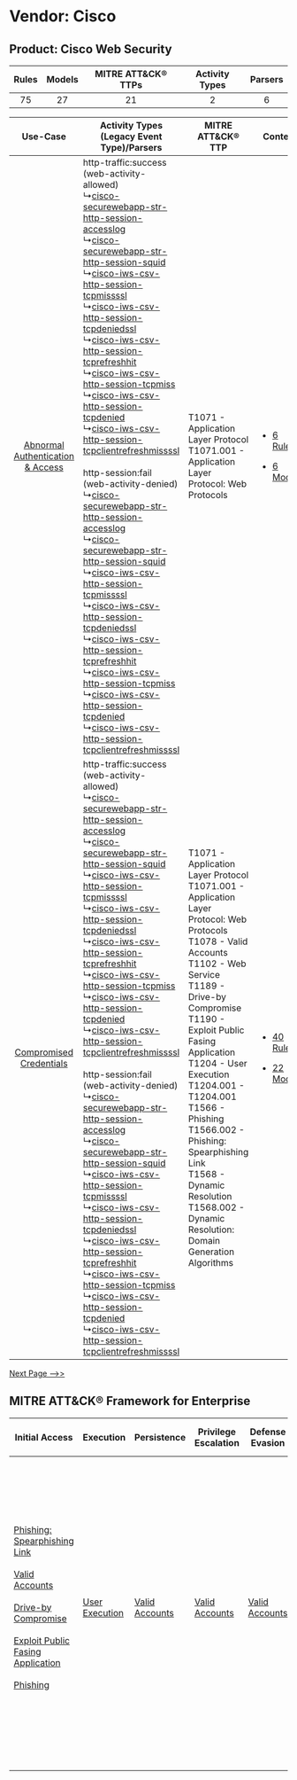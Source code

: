Vendor: Cisco
=============
Product: Cisco Web Security
---------------------------
| Rules | Models | MITRE ATT&CK® TTPs | Activity Types | Parsers |
|:-----:|:------:|:------------------:|:--------------:|:-------:|
|  75   |   27   |         21         |       2        |    6    |

|    Use-Case    | Activity Types (Legacy Event Type)/Parsers    | MITRE ATT&CK® TTP    | Content    |
|:----:| ---- | ---- | ---- |
| [Abnormal Authentication & Access](../../../UseCases/uc_abnormal_authentication_&_access.md) |  http-traffic:success (web-activity-allowed)<br> ↳[cisco-securewebapp-str-http-session-accesslog](Ps/pC_ciscosecurewebappstrhttpsessionaccesslog.md)<br> ↳[cisco-securewebapp-str-http-session-squid](Ps/pC_ciscosecurewebappstrhttpsessionsquid.md)<br> ↳[cisco-iws-csv-http-session-tcpmissssl](Ps/pC_ciscoiwscsvhttpsessiontcpmissssl.md)<br> ↳[cisco-iws-csv-http-session-tcpdeniedssl](Ps/pC_ciscoiwscsvhttpsessiontcpdeniedssl.md)<br> ↳[cisco-iws-csv-http-session-tcprefreshhit](Ps/pC_ciscoiwscsvhttpsessiontcprefreshhit.md)<br> ↳[cisco-iws-csv-http-session-tcpmiss](Ps/pC_ciscoiwscsvhttpsessiontcpmiss.md)<br> ↳[cisco-iws-csv-http-session-tcpdenied](Ps/pC_ciscoiwscsvhttpsessiontcpdenied.md)<br> ↳[cisco-iws-csv-http-session-tcpclientrefreshmissssl](Ps/pC_ciscoiwscsvhttpsessiontcpclientrefreshmissssl.md)<br><br> http-session:fail (web-activity-denied)<br> ↳[cisco-securewebapp-str-http-session-accesslog](Ps/pC_ciscosecurewebappstrhttpsessionaccesslog.md)<br> ↳[cisco-securewebapp-str-http-session-squid](Ps/pC_ciscosecurewebappstrhttpsessionsquid.md)<br> ↳[cisco-iws-csv-http-session-tcpmissssl](Ps/pC_ciscoiwscsvhttpsessiontcpmissssl.md)<br> ↳[cisco-iws-csv-http-session-tcpdeniedssl](Ps/pC_ciscoiwscsvhttpsessiontcpdeniedssl.md)<br> ↳[cisco-iws-csv-http-session-tcprefreshhit](Ps/pC_ciscoiwscsvhttpsessiontcprefreshhit.md)<br> ↳[cisco-iws-csv-http-session-tcpmiss](Ps/pC_ciscoiwscsvhttpsessiontcpmiss.md)<br> ↳[cisco-iws-csv-http-session-tcpdenied](Ps/pC_ciscoiwscsvhttpsessiontcpdenied.md)<br> ↳[cisco-iws-csv-http-session-tcpclientrefreshmissssl](Ps/pC_ciscoiwscsvhttpsessiontcpclientrefreshmissssl.md)<br> | T1071 - Application Layer Protocol<br>T1071.001 - Application Layer Protocol: Web Protocols<br>    | [<ul><li>6 Rules</li></ul><ul><li>6 Models</li></ul>](RM/r_m_cisco_cisco_web_security_Abnormal_Authentication_&_Access.md) |
|          [Compromised Credentials](../../../UseCases/uc_compromised_credentials.md)          |  http-traffic:success (web-activity-allowed)<br> ↳[cisco-securewebapp-str-http-session-accesslog](Ps/pC_ciscosecurewebappstrhttpsessionaccesslog.md)<br> ↳[cisco-securewebapp-str-http-session-squid](Ps/pC_ciscosecurewebappstrhttpsessionsquid.md)<br> ↳[cisco-iws-csv-http-session-tcpmissssl](Ps/pC_ciscoiwscsvhttpsessiontcpmissssl.md)<br> ↳[cisco-iws-csv-http-session-tcpdeniedssl](Ps/pC_ciscoiwscsvhttpsessiontcpdeniedssl.md)<br> ↳[cisco-iws-csv-http-session-tcprefreshhit](Ps/pC_ciscoiwscsvhttpsessiontcprefreshhit.md)<br> ↳[cisco-iws-csv-http-session-tcpmiss](Ps/pC_ciscoiwscsvhttpsessiontcpmiss.md)<br> ↳[cisco-iws-csv-http-session-tcpdenied](Ps/pC_ciscoiwscsvhttpsessiontcpdenied.md)<br> ↳[cisco-iws-csv-http-session-tcpclientrefreshmissssl](Ps/pC_ciscoiwscsvhttpsessiontcpclientrefreshmissssl.md)<br><br> http-session:fail (web-activity-denied)<br> ↳[cisco-securewebapp-str-http-session-accesslog](Ps/pC_ciscosecurewebappstrhttpsessionaccesslog.md)<br> ↳[cisco-securewebapp-str-http-session-squid](Ps/pC_ciscosecurewebappstrhttpsessionsquid.md)<br> ↳[cisco-iws-csv-http-session-tcpmissssl](Ps/pC_ciscoiwscsvhttpsessiontcpmissssl.md)<br> ↳[cisco-iws-csv-http-session-tcpdeniedssl](Ps/pC_ciscoiwscsvhttpsessiontcpdeniedssl.md)<br> ↳[cisco-iws-csv-http-session-tcprefreshhit](Ps/pC_ciscoiwscsvhttpsessiontcprefreshhit.md)<br> ↳[cisco-iws-csv-http-session-tcpmiss](Ps/pC_ciscoiwscsvhttpsessiontcpmiss.md)<br> ↳[cisco-iws-csv-http-session-tcpdenied](Ps/pC_ciscoiwscsvhttpsessiontcpdenied.md)<br> ↳[cisco-iws-csv-http-session-tcpclientrefreshmissssl](Ps/pC_ciscoiwscsvhttpsessiontcpclientrefreshmissssl.md)<br> | T1071 - Application Layer Protocol<br>T1071.001 - Application Layer Protocol: Web Protocols<br>T1078 - Valid Accounts<br>T1102 - Web Service<br>T1189 - Drive-by Compromise<br>T1190 - Exploit Public Fasing Application<br>T1204 - User Execution<br>T1204.001 - T1204.001<br>T1566 - Phishing<br>T1566.002 - Phishing: Spearphishing Link<br>T1568 - Dynamic Resolution<br>T1568.002 - Dynamic Resolution: Domain Generation Algorithms<br> | [<ul><li>40 Rules</li></ul><ul><li>22 Models</li></ul>](RM/r_m_cisco_cisco_web_security_Compromised_Credentials.md)        |
[Next Page -->>](2_ds_cisco_cisco_web_security.md)

MITRE ATT&CK® Framework for Enterprise
--------------------------------------
| Initial Access                                                                                                                                                                                                                                                                                                                                                                      | Execution                                                           | Persistence                                                         | Privilege Escalation                                                | Defense Evasion                                                     | Credential Access | Discovery | Lateral Movement                                                            | Collection | Command and Control                                                                                                                                                                                                                                                                                                                                                                                                                                                                                                                                                        | Exfiltration                                                                                                                                                                                                                                                                             | Impact                                                                  |
| ----------------------------------------------------------------------------------------------------------------------------------------------------------------------------------------------------------------------------------------------------------------------------------------------------------------------------------------------------------------------------------- | ------------------------------------------------------------------- | ------------------------------------------------------------------- | ------------------------------------------------------------------- | ------------------------------------------------------------------- | ----------------- | --------- | --------------------------------------------------------------------------- | ---------- | -------------------------------------------------------------------------------------------------------------------------------------------------------------------------------------------------------------------------------------------------------------------------------------------------------------------------------------------------------------------------------------------------------------------------------------------------------------------------------------------------------------------------------------------------------------------------- | ---------------------------------------------------------------------------------------------------------------------------------------------------------------------------------------------------------------------------------------------------------------------------------------- | ----------------------------------------------------------------------- |
| [Phishing: Spearphishing Link](https://attack.mitre.org/techniques/T1566/002)<br><br>[Valid Accounts](https://attack.mitre.org/techniques/T1078)<br><br>[Drive-by Compromise](https://attack.mitre.org/techniques/T1189)<br><br>[Exploit Public Fasing Application](https://attack.mitre.org/techniques/T1190)<br><br>[Phishing](https://attack.mitre.org/techniques/T1566)<br><br> | [User Execution](https://attack.mitre.org/techniques/T1204)<br><br> | [Valid Accounts](https://attack.mitre.org/techniques/T1078)<br><br> | [Valid Accounts](https://attack.mitre.org/techniques/T1078)<br><br> | [Valid Accounts](https://attack.mitre.org/techniques/T1078)<br><br> |                   |           | [Internal Spearphishing](https://attack.mitre.org/techniques/T1534)<br><br> |            | [Web Service](https://attack.mitre.org/techniques/T1102)<br><br>[Application Layer Protocol: Web Protocols](https://attack.mitre.org/techniques/T1071/001)<br><br>[Dynamic Resolution](https://attack.mitre.org/techniques/T1568)<br><br>[Dynamic Resolution: Domain Generation Algorithms](https://attack.mitre.org/techniques/T1568/002)<br><br>[Proxy: Multi-hop Proxy](https://attack.mitre.org/techniques/T1090/003)<br><br>[Application Layer Protocol](https://attack.mitre.org/techniques/T1071)<br><br>[Proxy](https://attack.mitre.org/techniques/T1090)<br><br> | [Exfiltration Over C2 Channel](https://attack.mitre.org/techniques/T1041)<br><br>[Exfiltration Over Web Service: Exfiltration to Cloud Storage](https://attack.mitre.org/techniques/T1567/002)<br><br>[Exfiltration Over Web Service](https://attack.mitre.org/techniques/T1567)<br><br> | [Resource Hijacking](https://attack.mitre.org/techniques/T1496)<br><br> |